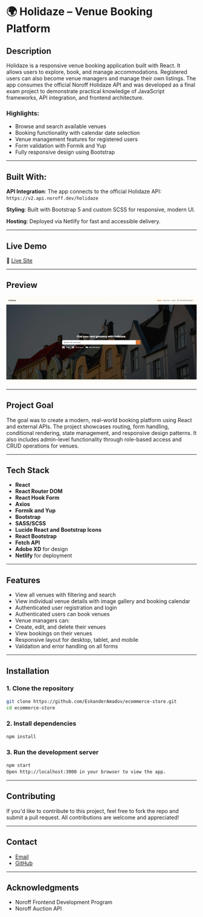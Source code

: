 # 🌍 Holidaze – Venue Booking Platform

## Description

Holidaze is a responsive venue booking application built with React. It allows users to explore, book, and manage accommodations. Registered users can also become venue managers and manage their own listings. The app consumes the official Noroff Holidaze API and was developed as a final exam project to demonstrate practical knowledge of JavaScript frameworks, API integration, and frontend architecture.


### Highlights:

- Browse and search available venues
- Booking functionality with calendar date selection
- Venue management features for registered users
- Form validation with Formik and Yup
- Fully responsive design using Bootstrap

---

## Built With:

**API Integration**: The app connects to the official Holidaze API:
`https://v2.api.noroff.dev/holidaze`

**Styling**: Built with Bootstrap 5 and custom SCSS for responsive, modern UI.

**Hosting**: Deployed via Netlify for fast and accessible delivery.


---

## Live Demo

🔗 [Live Site](https://bucolic-lokum-7d5416.netlify.app/)  

---


## Preview

![E-Commerce React Store Preview](./public/assets/holidaze-preview.jpg)  


---

## Project Goal

The goal was to create a modern, real-world booking platform using React and external APIs. The project showcases routing, form handling, conditional rendering, state management, and responsive design patterns. It also includes admin-level functionality through role-based access and CRUD operations for venues.

---

## Tech Stack

- **React**
- **React Router DOM**
- **React Hook Form**
- **Axios**
- **Formik and Yup**
- **Bootstrap**
- **SASS/SCSS**
- **Lucide React and Bootstrap Icons**
- **React Bootstrap**
- **Fetch API**
- **Adobe XD** for design
- **Netlify** for deployment

---

## Features

- View all venues with filtering and search
- View individual venue details with image gallery and booking calendar
- Authenticated user registration and login
- Authenticated users can book venues
- Venue managers can:
- Create, edit, and delete their venues
- View bookings on their venues
- Responsive layout for desktop, tablet, and mobile
- Validation and error handling on all forms

---

## Installation

### 1. Clone the repository

```bash
git clone https://github.com/EskanderAmadov/ecommerce-store.git
cd ecommerce-store
```

### 2. Install dependencies
```bash
npm install
```

### 3. Run the development server
```bash
npm start
Open http://localhost:3000 in your browser to view the app.
```


---

## Contributing

If you'd like to contribute to this project, feel free to fork the repo and submit a pull request. All contributions are welcome and appreciated!


---

## Contact 

- [Email](eskander.amadov@gmail.com)
- [GitHub](https://github.com/EskanderAmadov)


---

## Acknowledgments

- Noroff Frontend Development Program
- Noroff Auction API
